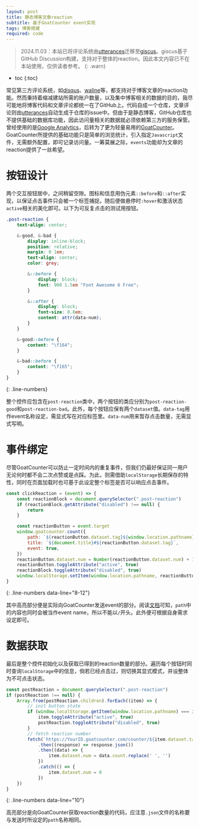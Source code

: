 ```yaml
---
layout: post
title: 静态博客文章reaction
subtitle: 基于GoatCounter event实现
tags: 博客搭建
required: code
---
```


> 2024.11.03：本站已将评论系统由[utterances](https://utteranc.es)迁移至[giscus](https://giscus.app)。giscus基于GitHub Discussion构建，支持对于整体的reaction。因此本文内容已不在本站使用，仅供读者参考。
{: .warn}

- toc
{:toc}

常见第三方评论系统，如[disqus](https://disqus.com)、[waline](https://waline.js.org)等，都支持对于博客文章的reaction功能。然而秉持着缩减建站所需的账户数量，以及集中博客相关的数据的目的，我尽可能地将博客代码和文章评论都统一在了GitHub上。代码自成一个仓库，文章评论则由[utterances](https://utteranc.es)自动生成于仓库的issue中。但由于是静态博客，GitHub仓库也不提供基础的数据库功能，因此访问量相关的数据就必须依赖第三方的服务保管。曾经使用的是[Google Analytics](https://developers.google.com/analytics)，后转为了更为轻量易用的[GoatCounter](https://www.goatcounter.com)。GoatCounter所提供的基础功能只是简单的浏览统计，引入指定`Javascript`文件，无需额外配置，即可记录访问量。一筹莫展之际，`events`功能却为文章的reaction提供了一丝希望。

# 按钮设计

两个交互按钮居中，之间稍留空隙。图标和信息用伪元素`::before`和`::after`实现，以保证点击事件只会被一个标签捕捉。随后便做悬停时`:hover`和激活状态`active`相关的美化即可。以下为可反复点击的测试用按钮。

<div style="text-align: center;">
    <div class="post-reaction-good" onclick="clickReactionTest(event)" data-tag="good" data-num="2"></div>
    <div class="post-reaction-bad" onclick="clickReactionTest(event)" data-tag="bad" data-num="1"></div>
</div>

<script>
clickReactionTest = (event) => {
    const reactionButton = event.target
    reactionButton.dataset.num = Number(reactionButton.dataset.num) + 1
    reactionButton.toggleAttribute("active", true)
    window.setTimeout(() => {
        reactionButton.toggleAttribute("active", false)
    }, 3000)
}
</script>

```scss
.post-reaction {
    text-align: center;

    &-good, &-bad {
        display: inline-block;
        position: relative;
        margin: 0 1em;
        text-align: center;
        color: grey;

        &::before {
            display: block;
            font: 900 1.5em "Font Awesome 6 Free";
        }

        &::after {
            display: block;
            font-size: 0.8em;
            content: attr(data-num);
        }
    }

    &-good::before {
        content: "\f164";
    }

    &-bad::before {
        content: "\f165";
    }
}
```
{: .line-numbers}

整个控件应包含在`post-reaction`类中，两个按钮的类应分别为`post-reaction-good`和`post-reaction-bad`。此外，每个按钮应保有两个`dataset`值。`data-tag`用作event名称设定，需显式写在对应标签里。`data-num`用来暂存点击数量，无需显式写明。

# 事件绑定

尽管GoatCounter可以防止一定时间内的重复事件，但我们仍最好保证同一用户无论何时都不会二次点赞或是点踩。为此，则需借助`localStorage`长期保存的特性，同时在页面加载时也可基于此设定整个标签是否可以响应点击事件。

```javascript
const clickReaction = (event) => {
    const reactionBlock = document.querySelector(".post-reaction")
    if (reactionBlock.getAttribute("disabled") !== null) {
        return
    }

    const reactionButton = event.target
    window.goatcounter.count({
        path: `${reactionButton.dataset.tag}${window.location.pathname}`,
        title: `${document.title}#${reactionButton.dataset.tag}`,
        event: true,
    })
    reactionButton.dataset.num = Number(reactionButton.dataset.num) + 1
    reactionButton.toggleAttribute("active", true)
    reactionBlock.toggleAttribute("disabled", true)
    window.localStorage.setItem(window.location.pathname, reactionButton.dataset.tag)
}
```
{: .line-numbers data-line="8-12"}

其中高亮部分便是实际向GoatCounter发送event的部分。阅读[文档](https://www.goatcounter.com/help/events)可知，`path`中的内容也同时会被当作event name，所以不能以`/`开头。此外便可根据自身需求设定即可。

# 数据获取

最后是整个控件初始化以及获取已得到的reaction数量的部分。遍历每个按钮时同时查询`localStorage`中的信息，倘若已经点击过，则切换其显式模式，并设整体为不可点击状态。

```javascript
const postReaction = document.querySelector(".post-reaction")
if (postReaction !== null) {
    Array.from(postReaction.children).forEach((item) => {
        // init button state
        if (window.localStorage.getItem(window.location.pathname) === item.dataset.tag) {
            item.toggleAttribute("active", true)
            postReaction.toggleAttribute("disabled", true)
        }
        // fetch reaction number
        fetch(`https://YourID.goatcounter.com/counter/${item.dataset.tag}${encodeURIComponent(window.location.pathname)}.json`)
            .then((response) => response.json())
            .then((data) => {
                item.dataset.num = data.count.replace(' ', '')
            })
            .catch(() => {
                item.dataset.num = 0
            })
    })
}
```
{: .line-numbers data-line="10"}

高亮部分是向GoatCounter获取reaction数量的代码，应注意`.json`文件的名称要与发送时所设定的`path`名称相同。
